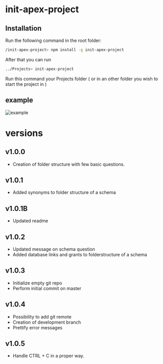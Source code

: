 # init-apex-project 

## Installation
Run the following command in the root folder: 

```bash
/init-apex-project> npm install -g init-apex-project
```
After that you can run 

```bash
../Projects> init-apex-project
```

Run this command your Projects folder ( or in an other folder you wish to start the project in )

## example
![example](https://user-images.githubusercontent.com/5206375/72353761-e0316b80-36e4-11ea-8ec0-2f4efa6604be.gif)


# versions

## v1.0.0

* Creation of folder structure with few basic questions.

## v1.0.1
* Added synonyms to folder structure of a schema

## v1.0.1B
* Updated readme

## v1.0.2
* Updated message on schema question
* Added database links and grants to folderstructure of a schema

## v1.0.3
* Initialize empty git repo
* Perform initial commit on master

## v1.0.4
* Possibility to add git remote
* Creation of development branch
* Prettify error messages

## v1.0.5
* Handle CTRL + C in a proper way.